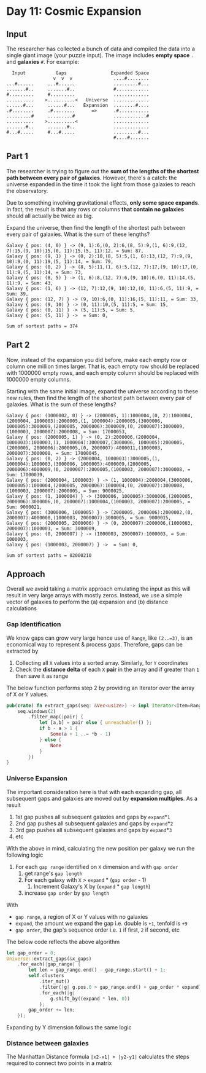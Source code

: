 # Day 11: Cosmic Expansion

## Input
The researcher has collected a bunch of data and compiled the data into a single giant image (your puzzle input). The image includes **empty space** `.` and **galaxies** `#`. For example:
```
  Input           Gaps                Expanded Space
                 v  v  v               ....#........
...#......     ...#......              .........#...
.......#..     .......#..              #............
#.........     #.........              .............
..........    >..........<   Universe  .............
......#...     ......#...   Expansion  ........#....
.#........     .#........      =>      .#...........
.........#     .........#              ............#
..........    >..........<             .............
.......#..     .......#..              .............
#...#.....     #...#.....              .........#...
                                       #....#.......
```
## Part 1
The researcher is trying to figure out the **sum of the lengths of the shortest path between every pair of galaxies**. However, there's a catch: the universe expanded in the time it took the light from those galaxies to reach the observatory.

Due to something involving gravitational effects, **only some space expands**. In fact, the result is that any rows or columns **that contain no galaxies** should all actually be twice as big.

Expand the universe, then find the length of the shortest path between every pair of galaxies. What is the sum of these lengths?
```
Galaxy { pos: (4, 0) } -> (9, 1):6,(0, 2):6,(8, 5):9,(1, 6):9,(12, 7):15,(9, 10):15,(0, 11):15,(5, 11):12, = Sum: 87,
Galaxy { pos: (9, 1) } -> (0, 2):10,(8, 5):5,(1, 6):13,(12, 7):9,(9, 10):9,(0, 11):19,(5, 11):14, = Sum: 79,
Galaxy { pos: (0, 2) } -> (8, 5):11,(1, 6):5,(12, 7):17,(9, 10):17,(0, 11):9,(5, 11):14, = Sum: 73,
Galaxy { pos: (8, 5) } -> (1, 6):8,(12, 7):6,(9, 10):6,(0, 11):14,(5, 11):9, = Sum: 43,
Galaxy { pos: (1, 6) } -> (12, 7):12,(9, 10):12,(0, 11):6,(5, 11):9, = Sum: 39,
Galaxy { pos: (12, 7) } -> (9, 10):6,(0, 11):16,(5, 11):11, = Sum: 33,
Galaxy { pos: (9, 10) } -> (0, 11):10,(5, 11):5, = Sum: 15,
Galaxy { pos: (0, 11) } -> (5, 11):5, = Sum: 5,
Galaxy { pos: (5, 11) } ->  = Sum: 0,

Sum of sortest paths = 374
```
## Part 2
Now, instead of the expansion you did before, make each empty row or column one million times larger. That is, each empty row should be replaced with 1000000 empty rows, and each empty column should be replaced with 1000000 empty columns.

Starting with the same initial image, expand the universe according to these new rules, then find the length of the shortest path between every pair of galaxies. What is the sum of these lengths?
```
Galaxy { pos: (1000002, 0) } -> (2000005, 1):1000004,(0, 2):1000004,(2000004, 1000003):2000005,(1, 1000004):2000005,(3000006, 1000005):3000009,(2000005, 2000006):3000009,(0, 2000007):3000009,(1000003, 2000007):2000008, = Sum: 17000053,
Galaxy { pos: (2000005, 1) } -> (0, 2):2000006,(2000004, 1000003):1000003,(1, 1000004):3000007,(3000006, 1000005):2000005,(2000005, 2000006):2000005,(0, 2000007):4000011,(1000003, 2000007):3000008, = Sum: 17000045,
Galaxy { pos: (0, 2) } -> (2000004, 1000003):3000005,(1, 1000004):1000003,(3000006, 1000005):4000009,(2000005, 2000006):4000009,(0, 2000007):2000005,(1000003, 2000007):3000008, = Sum: 17000039,
Galaxy { pos: (2000004, 1000003) } -> (1, 1000004):2000004,(3000006, 1000005):1000004,(2000005, 2000006):1000004,(0, 2000007):3000008,(1000003, 2000007):2000005, = Sum: 9000025,
Galaxy { pos: (1, 1000004) } -> (3000006, 1000005):3000006,(2000005, 2000006):3000006,(0, 2000007):1000004,(1000003, 2000007):2000005, = Sum: 9000021,
Galaxy { pos: (3000006, 1000005) } -> (2000005, 2000006):2000002,(0, 2000007):4000008,(1000003, 2000007):3000005, = Sum: 9000015,
Galaxy { pos: (2000005, 2000006) } -> (0, 2000007):2000006,(1000003, 2000007):1000003, = Sum: 3000009,
Galaxy { pos: (0, 2000007) } -> (1000003, 2000007):1000003, = Sum: 1000003,
Galaxy { pos: (1000003, 2000007) } ->  = Sum: 0,

Sum of sortest paths = 82000210
```
## Approach
Overall we avoid taking a matrix approach emulating the input as this will result in very large arrays with mostly zeros. Instead, we use a simple vector of galaxies to perform the (a) expansion and (b) distance calculations
### Gap Identification
We know gaps can grow very large hence use of `Range`, like `(2..=3)`, is an economical way to represent & process gaps.
Therefore, gaps can be extracted by 
1. Collecting all `X` values into a sorted array. Similarly, for `Y` coordinates
2. Check the **distance delta** of each `X` **pair** in the array and if greater than `1` then save it as range

The below function performs step 2 by providing an Iterator over the array of X or Y values.
```rust
pub(crate) fn extract_gaps(seq: &Vec<usize>) -> impl Iterator<Item=RangeInclusive<usize>> + '_ {
    seq.windows(2)
        .filter_map(|pair| {
            let [a,b] = pair else { unreachable!() };
            if b - a > 1 {
                Some(a + 1 ..= *b - 1)
            } else {
                None
            }
        })
}
```
### Universe Expansion
The important consideration here is that with each expanding gap, all subsequent gaps and galaxies are moved out by **expansion multiples**. As a result
1. 1st gap pushes all subsequent galaxies and gaps by `expand`*`1`
2. 2nd gap pushes all subsequent galaxies and gaps by `expand`*`2`
3. 3rd gap pushes all subsequent galaxies and gaps by `expand`*`3`
4. etc

With the above in mind, calculating the new position per galaxy we run the following logic
1. For each `gap range` identified on `X` dimension and with `gap order`
   1. get range's `gap length`
   2. For each galaxy with `X` > `expand` * (`gap order` - 1)
      1. Increment Galaxy's X by (`expand` * `gap length`)
   3. increase `gap order` by `gap length`

With
* `gap range`, a region of X or Y values with no galaxies 
* `expand`, the amount we expand the gap i.e. double is `+1`, tenfold is `+9`
* `gap order`, the gap's sequence order i.e. `1` if first, `2` if second, etc

The below code reflects the above algorithm
```rust
let gap_order = 0;
Universe::extract_gaps(&x_gaps)
    .for_each(|gap_range| {
        let len = gap_range.end() - gap_range.start() + 1;
        self.clusters
            .iter_mut()
            .filter(|g| g.pos.0 > gap_range.end() + gap_order * expand)
            .for_each(|g|
                g.shift_by((expand * len, 0))
            );
        gap_order += len;
    });
```
Expanding by Y dimension follows the same logic
### Distance between galaxies
The Manhattan Distance formula `|x2-x1| + |y2-y1|` calculates the steps required to connect two points in a matrix
